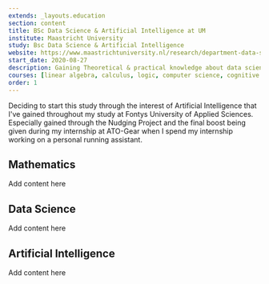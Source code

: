 ```yaml
---
extends: _layouts.education
section: content
title: BSc Data Science & Artificial Intelligence at UM
institute: Maastricht University
study: Bsc Data Science & Artificial Intelligence
website: https://www.maastrichtuniversity.nl/research/department-data-science-and-knowledge-engineering-dke
start_date: 2020-08-27
description: Gaining Theoretical & practical knowledge about data science & artificial intelligence.
courses: [linear algebra, calculus, logic, computer science, cognitive & computational neuroscience,  Numerical Methods, ...],
order: 1
---
```


Deciding to start this study through the interest of Artificial Intelligence that I've gained throughout my study at Fontys University of Applied Sciences.
Especially gained through the Nudging Project and the final boost being given during my internship at ATO-Gear when I spend my internship working on a personal running assistant.

## Mathematics
Add content here

## Data Science
Add content here

## Artificial Intelligence
Add content here